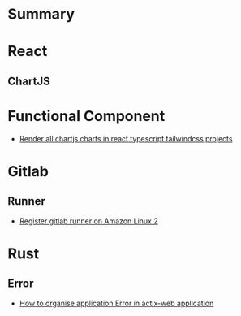 # Summary

# React

## ChartJS

# Functional Component

- [Render all chartjs charts in react typescript tailwindcss projects](react/chartjs/render-all-chartjs-charts.md)

# Gitlab

## Runner

- [Register gitlab runner on Amazon Linux 2](gitlab/runner/register-gitlab-runner-on-amazon-linux-2.md)

# Rust

## Error

- [How to organise application Error in actix-web application](rust/error/how-to-organise-application-error-in-actix-web-application.md)

